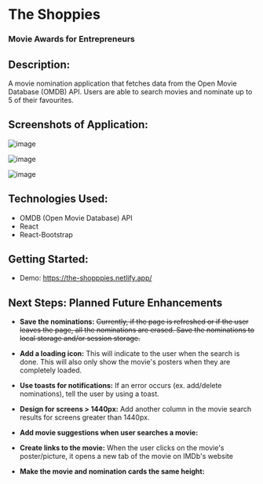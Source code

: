 # The Shoppies

### Movie Awards for Entrepreneurs

## Description:

A movie nomination application that fetches data from the Open Movie Database (OMDB) API.
Users are able to search movies and nominate up to 5 of their favourites.

## Screenshots of Application:

![image](https://user-images.githubusercontent.com/62129720/117400720-370e1600-aed1-11eb-8059-b25b87e29426.png)

![image](https://user-images.githubusercontent.com/62129720/117400690-2cec1780-aed1-11eb-9353-5698356cd305.png)

![image](https://user-images.githubusercontent.com/62129720/117400743-41c8ab00-aed1-11eb-9489-fd467513e9d5.png)

## Technologies Used:

- OMDB (Open Movie Database) API
- React
- React-Bootstrap

## Getting Started:

- Demo: https://the-shopppies.netlify.app/

## Next Steps: Planned Future Enhancements

- **Save the nominations:**
  ~~Currently, if the page is refreshed or if the user leaves the page, all the nominations are erased.
  Save the nominations to local storage and/or session storage.~~

- **Add a loading icon:**
  This will indicate to the user when the search is done. This will also only show the movie's posters when they are completely loaded.

- **Use toasts for notifications:**
  If an error occurs (ex. add/delete nominations), tell the user by using a toast.

- **Design for screens > 1440px:**
  Add another column in the movie search results for screens greater than 1440px.

- **Add movie suggestions when user searches a movie:**

- **Create links to the movie:**
  When the user clicks on the movie's poster/picture, it opens a new tab of the movie on IMDb's website

- **Make the movie and nomination cards the same height:**
